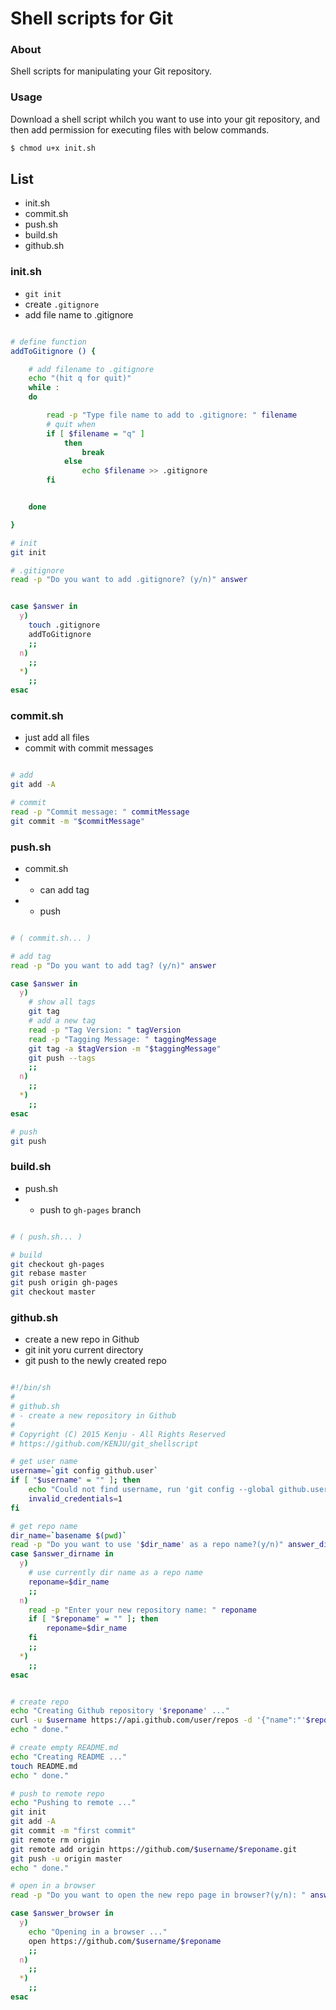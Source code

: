 # Shell scripts for Git

### About

Shell scripts for manipulating your Git repository. 

### Usage

Download a shell script whilch you want to use into your git repository, and then add permission for executing files with below commands.

```bash
$ chmod u+x init.sh
``` 

## List

- init.sh
- commit.sh
- push.sh
- build.sh
- github.sh


### init.sh

- `git init`
- create `.gitignore`
- add file name to .gitignore

```sh

# define function
addToGitignore () {

	# add filename to .gitignore
	echo "(hit q for quit)"	
	while :
	do

		read -p "Type file name to add to .gitignore: " filename
		# quit when
		if [ $filename = "q" ]
			then
				break
			else
				echo $filename >> .gitignore
		fi


	done

}

# init
git init

# .gitignore
read -p "Do you want to add .gitignore? (y/n)" answer


case $answer in
  y)
	touch .gitignore
	addToGitignore
    ;;
  n)
    ;;
  *)
    ;;
esac

```

### commit.sh

- just add all files
- commit with commit messages

```sh

# add
git add -A

# commit
read -p "Commit message: " commitMessage
git commit -m "$commitMessage"

```

### push.sh

- commit.sh
- + can add tag
- + push

```sh

# ( commit.sh... )

# add tag
read -p "Do you want to add tag? (y/n)" answer

case $answer in
  y)
    # show all tags
    git tag
    # add a new tag
    read -p "Tag Version: " tagVersion
    read -p "Tagging Message: " taggingMessage
    git tag -a $tagVersion -m "$taggingMessage"
    git push --tags
    ;;
  n)
    ;;
  *)
    ;;
esac

# push
git push

```

### build.sh

- push.sh
- + push to `gh-pages` branch

```sh

# ( push.sh... )

# build
git checkout gh-pages
git rebase master
git push origin gh-pages
git checkout master

```

### github.sh

- create a new repo in Github
- git init yoru current directory
- git push to the newly created repo

```sh

#!/bin/sh
# 
# github.sh
# - create a new repository in Github
#
# Copyright (C) 2015 Kenju - All Rights Reserved
# https://github.com/KENJU/git_shellscript 

# get user name
username=`git config github.user`
if [ "$username" = "" ]; then
	echo "Could not find username, run 'git config --global github.user <username>'"
	invalid_credentials=1
fi

# get repo name
dir_name=`basename $(pwd)`
read -p "Do you want to use '$dir_name' as a repo name?(y/n)" answer_dirname
case $answer_dirname in
  y)
	# use currently dir name as a repo name
	reponame=$dir_name
    ;;
  n)
	read -p "Enter your new repository name: " reponame
	if [ "$reponame" = "" ]; then
		reponame=$dir_name
	fi
    ;;
  *)
    ;;
esac


# create repo
echo "Creating Github repository '$reponame' ..."
curl -u $username https://api.github.com/user/repos -d '{"name":"'$reponame'"}'
echo " done."

# create empty README.md
echo "Creating README ..."
touch README.md
echo " done."

# push to remote repo
echo "Pushing to remote ..."
git init
git add -A
git commit -m "first commit"
git remote rm origin
git remote add origin https://github.com/$username/$reponame.git
git push -u origin master
echo " done."

# open in a browser
read -p "Do you want to open the new repo page in browser?(y/n): " answer_browser

case $answer_browser in
  y)
	echo "Opening in a browser ..."
	open https://github.com/$username/$reponame
    ;;
  n)
    ;;
  *)
    ;;
esac


```